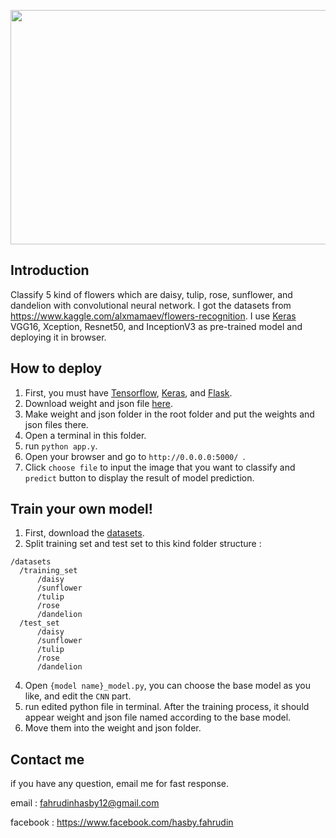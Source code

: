
<p align="center">
  <img width="750" height="375" src="https://user-images.githubusercontent.com/25025173/48326925-97100280-e66e-11e8-8fe1-4b9b4aa927f9.png">
</p>

## Introduction
Classify 5 kind of flowers which are daisy, tulip, rose, sunflower, and dandelion with convolutional neural network. I got the datasets from https://www.kaggle.com/alxmamaev/flowers-recognition.
I use [Keras](https://keras.io/) VGG16, Xception, Resnet50, and InceptionV3 as pre-trained model and deploying it in browser.

## How to deploy
1. First, you must have [Tensorflow](https://www.tensorflow.org/), [Keras](https://keras.io/), and [Flask](http://flask.pocoo.org/).
2. Download weight and json file [here](http://www.mediafire.com/folder/k6ejyi8e3tie2,m1ohbjj6akbp7/shared).
3. Make weight and json folder in the root folder and put the weights and json files there. 
2. Open a terminal in this folder.
3. run ```python app.y```.
4. Open your browser and go to ```http://0.0.0.0:5000/ ```.
5. Click ```choose file``` to input the image that you want to classify and ```predict``` button to display the result of model prediction.

## Train your own model!
1. First, download the [datasets](https://www.kaggle.com/alxmamaev/flowers-recognition).
2. Split training set and test set to this kind folder structure :
```
/datasets
  /training_set
      /daisy
      /sunflower
      /tulip
      /rose
      /dandelion
  /test_set
      /daisy
      /sunflower
      /tulip
      /rose
      /dandelion
```
4. Open ```{model name}_model.py```, you can choose the base model as you like, and edit the ```CNN``` part. 
5. run edited python file in terminal. After the training process, it should appear weight and json file named according to the base model.
6. Move them into the weight and json folder.

## Contact me

if you have any question, email me for fast response.

email : fahrudinhasby12@gmail.com

facebook : https://www.facebook.com/hasby.fahrudin
